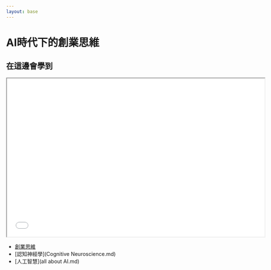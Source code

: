 ```yaml
---
layout: base
---
```


# AI時代下的創業思維

## 在這邊會學到

<iframe src="mermaid.html" width="700" height="430" ></iframe>

* [創業思維](start-up.md)
* [認知神經學](Cognitive Neuroscience.md)
* [人工智慧](all about AI.md)
